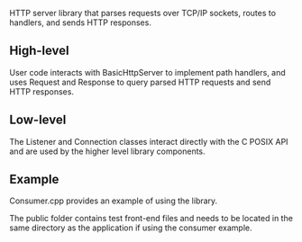 HTTP server library that parses requests over TCP/IP sockets, routes to handlers, and sends HTTP responses.

## High-level
User code interacts with BasicHttpServer to implement path handlers, and uses Request and Response to query parsed HTTP requests and send HTTP responses.

## Low-level
The Listener and Connection classes interact directly with the C POSIX API and are used by the higher level library components.

## Example
Consumer.cpp provides an example of using the library.

The public folder contains test front-end files and needs to be located in the same directory as the application if using the consumer example.